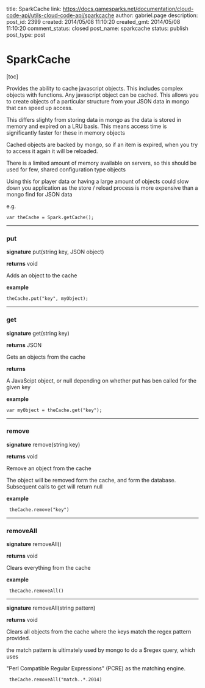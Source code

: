 title: SparkCache
link: https://docs.gamesparks.net/documentation/cloud-code-api/utils-cloud-code-api/sparkcache
author: gabriel.page
description: 
post_id: 2399
created: 2014/05/08 11:10:20
created_gmt: 2014/05/08 11:10:20
comment_status: closed
post_name: sparkcache
status: publish
post_type: post

<!--Provides the ability to cache javascript objects. This includes complex objects with functions. Any javascript object can be cached. This allows you to create objects of a particular structure from your JSON data in mongo that can speed up access. -->

# SparkCache

[toc] 

Provides the ability to cache javascript objects. This includes complex objects with functions. Any javascript object can be cached. This allows you to create objects of a particular structure from your JSON data in mongo that can speed up access.

This differs slighty from storing data in mongo as the data is stored in memory and expired on a LRU basis. This means access time is significantly faster for these in memory objects

Cached objects are backed by mongo, so if an item is expired, when you try to access it again it will be reloaded.

There is a limited amount of memory available on servers, so this should be used for few, shared configuration type objects

Using this for player data or having a large amount of objects could slow down you application as the store / reload process is more expensive than a mongo find for JSON data

e.g.
    
    
    var theCache = Spark.getCache();

* * *

### put

**signature** put(string key, JSON object)

**returns** void

Adds an object to the cache

**example**
    
    
    theCache.put("key", myObject);

* * *

### get

**signature** get(string key)

**returns** JSON

Gets an objects from the cache

**returns**

A JavaScipt object, or null depending on whether put has ben called for the given key 

**example**
    
    
    var myObject = theCache.get("key");

* * *

### remove

**signature** remove(string key)

**returns** void

Remove an object from the cache

The object will be removed form the cache, and form the database. Subsequent calls to get will return null

**example**
    
    
     theCache.remove("key")

* * *

### removeAll

**signature** removeAll()

**returns** void

Clears everything from the cache

**example**
    
    
     theCache.removeAll()

* * *

**signature** removeAll(string pattern)

**returns** void

Clears all objects from the cache where the keys match the regex pattern provided.

the match pattern is ultimately used by mongo to do a $regex query, which uses

"Perl Compatible Regular Expressions" (PCRE) as the matching engine.
    
    
     theCache.removeAll("match..*.2014)